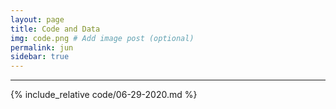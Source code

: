 ```yaml
---
layout: page
title: Code and Data
img: code.png # Add image post (optional)
permalink: jun
sidebar: true
---
```


---

{% include_relative code/06-29-2020.md %}







